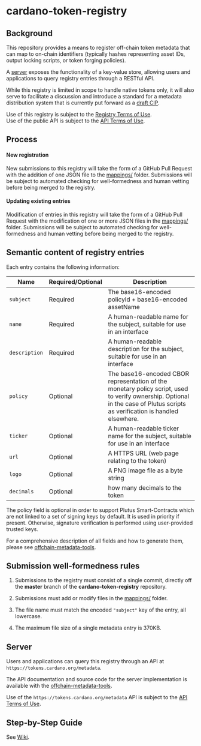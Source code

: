 # cardano-token-registry

##  Background
This repository provides a means to register off-chain token metadata that can map to on-chain identifiers (typically hashes representing asset IDs, output locking scripts, or token forging policies).

A [server](#server) exposes the functionality of a key-value store, allowing users and applications to query registry entries through a RESTful API.

While this registry is limited in scope to handle native tokens only, it will also serve to facilitate a discussion and introduce a standard for a metadata distribution system that is currently put forward as a [draft CIP](https://github.com/michaelpj/CIPs/blob/cip-metadata-server/cip-metadata-server.md).

Use of this registry is subject to the [Registry Terms of Use](Registry_Terms_of_Use.md).           
Use of the public API is subject to the [API Terms of Use](API_Terms_of_Use.md).

## Process

#### New registration

New submissions to this registry will take the form of a GitHub Pull Request with the addition of one JSON file to the [mappings/](mappings) folder. Submissions will be subject to automated checking for well-formedness and human vetting before being merged to the registry.


#### Updating existing entries

Modification of entries in this registry will take the form of a GitHub Pull Request with the modification of one or more JSON files in the [mappings/](mappings) folder. Submissions will be subject to automated checking for well-formedness and human vetting before being merged to the registry.


## Semantic content of registry entries

Each entry contains the following information:

**Name**             | **Required/Optional**|**Description**
---              | ---       | ---
`subject`        | Required  | The base16-encoded policyId + base16-encoded assetName
`name`           | Required  | A human-readable name for the subject, suitable for use in an interface
`description`    | Required  | A human-readable description for the subject, suitable for use in an interface
`policy`         | Optional  | The base16-encoded CBOR representation of the monetary policy script, used to verify ownership. Optional in the case of Plutus scripts as verification is handled elsewhere.
`ticker`         | Optional  | A human-readable ticker name for the subject, suitable for use in an interface
`url`            | Optional  | A HTTPS URL (web page relating to the token)
`logo`           | Optional  | A PNG image file as a byte string
`decimals`       | Optional  | how many decimals to the token

The policy field is optional in order to support Plutus Smart-Contracts which are not linked to a set of signing keys by default. It is used in priority if present. Otherwise, signature verification is performed using user-provided trusted keys.

For a comprehensive description of all fields and how to generate them, please see [offchain-metadata-tools](https://github.com/input-output-hk/offchain-metadata-tools).  

## Submission well-formedness rules

1. Submissions to the registry must consist of a single commit, directly off the **master** branch of the **cardano-token-registry** repository.

2. Submissions must add or modify files in the [mappings/](mappings) folder.

3. The file name must match the encoded `"subject"` key of the entry, all lowercase.

4. The maximum file size of a single metadata entry is 370KB.


##  Server

Users and applications can query this registry through an API at `https://tokens.cardano.org/metadata`.

The API documentation and source code for the server implementation is available with the [offchain-metadata-tools](https://github.com/input-output-hk/offchain-metadata-tools).        
            
Use of the `https://tokens.cardano.org/metadata` API is subject to the [API Terms of Use](API_Terms_of_Use.md).  

   
## Step-by-Step Guide

See [Wiki](https://github.com/cardano-foundation/cardano-token-registry/wiki).
